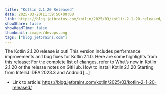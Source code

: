 ```yaml
---
title: "Kotlin 2.1.20 Released"
date: 2025-03-20T11:59:50+00:00
link: https://blog.jetbrains.com/kotlin/2025/03/kotlin-2-1-20-released/
showShare: false
showReadTime: false
thumbnail: images/devops.png
tags: ["blog.jetbrains.com"]
---
```

The Kotlin 2.1.20 release is out! This version includes performance improvements and bug fixes for Kotlin 2.1.0. Here are some highlights from this release: For the complete list of changes, refer to What’s new in Kotlin 2.1.20 or the release notes on GitHub. How to install Kotlin 2.1.20 Starting from IntelliJ IDEA 2023.3 and Android […]

- Link to article: https://blog.jetbrains.com/kotlin/2025/03/kotlin-2-1-20-released/